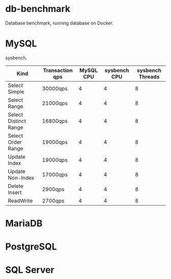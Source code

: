 # db-benchmark

Database benchmark, running database on Docker.

# MySQL

sysbench.

| Kind | Transaction qps |  MySQL CPU | sysbench CPU | sysbench Threads |
---- | ---- | ---- | ---- | ----
| Select Simple | 30000qps | 4 | 4 | 8 |
| Select Range | 21000qps | 4 | 4 | 8 |
| Select Distinct Range | 16800qps | 4 | 4 | 8 |
| Select Order Range | 19000qps | 4 | 4 | 8 |
| Update Index | 19000qps | 4 | 4 | 8 |
| Update Non-Index | 17000qps| 4 | 4 | 8 |
| Delete Insert | 2900qps | 4 | 4 | 8 |
| ReadWrite | 2700qps | 4 | 4 | 8 |

# MariaDB

# PostgreSQL

# SQL Server
